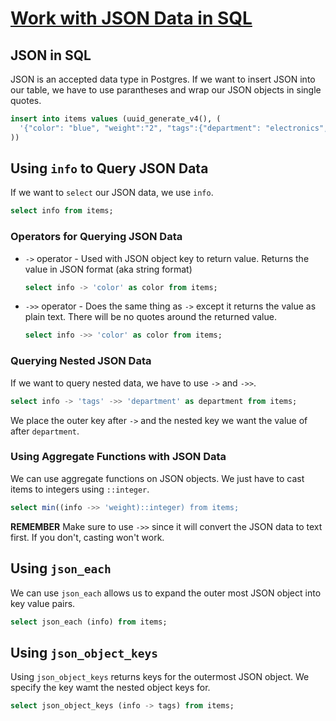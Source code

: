# [Work with JSON Data in SQL](https://egghead.io/lessons/egghead-work-with-json-data-in-sql)

## JSON in SQL

JSON is an accepted data type in Postgres. If we want to insert JSON into our table, we have to use parantheses and wrap our JSON objects in single quotes.

```sql
insert into items values (uuid_generate_v4(), (
  '{"color": "blue", "weight":"2", "tags":{"department": "electronics", "section": "computer"}}'
))
```

## Using `info` to Query JSON Data

If we want to `select` our JSON data, we use `info`.

```sql
select info from items;
```

### Operators for Querying JSON Data

- `->` operator - Used with JSON object key to return value. Returns the value in JSON format (aka string format)

    ```sql
    select info -> 'color' as color from items;
    ```

- `->>` operator - Does the same thing as `->` except it returns the value as plain text. There will be no quotes around the returned value.

    ```sql
    select info ->> 'color' as color from items;
    ```

### Querying Nested JSON Data

If we want to query nested data, we have to use `->` and `->>`.

```sql
select info -> 'tags' ->> 'department' as department from items;
```

We place the outer key after `->` and the nested key we want the value of after `department`.

### Using Aggregate Functions with JSON Data

We can use aggregate functions on JSON objects. We just have to cast items to integers using `::integer`.

```sql
select min((info ->> 'weight)::integer) from items;
```

**REMEMBER** Make sure to use `->>` since it will convert the JSON data to text first. If you don't, casting won't work.

## Using `json_each`

We can use `json_each` allows us to expand the outer most JSON object into key value pairs.

```sql
select json_each (info) from items;
```

## Using `json_object_keys`

Using `json_object_keys` returns keys for the outermost JSON object. We specify the key wamt the nested object keys for.

```sql
select json_object_keys (info -> tags) from items;
```
